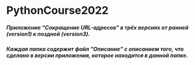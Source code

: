 # PythonCourse2022
##### Приложение "Сокращение URL-адресов" в трёх версиях от ранней (version1) к поздней (version3). <br>
##### Каждая папка содержит файл "Описание" с описанием того, что сделано в версии приложения, которое находится в данной папке.
